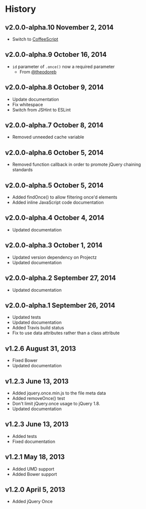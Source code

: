 # History

## v2.0.0-alpha.10 November 2, 2014
- Switch to [CoffeeScript](http://coffeescript.org)

## v2.0.0-alpha.9 October 16, 2014
- `id` parameter of `.once()` now a required parameter
  - From [@theodoreb](http://github.com/theodoreb)

## v2.0.0-alpha.8 October 9, 2014
- Update documentation
- Fix whitespace
- Switch from JSHint to ESLint

## v2.0.0-alpha.7 October 8, 2014
- Removed unneeded cache variable

## v2.0.0-alpha.6 October 5, 2014
- Removed function callback in order to promote jQuery chaining standards

## v2.0.0-alpha.5 October 5, 2014
- Added findOnce() to allow filtering once'd elements
- Added inline JavaScript code documentation

## v2.0.0-alpha.4 October 4, 2014
- Updated documentation

## v2.0.0-alpha.3 October 1, 2014
- Updated version dependency on Projectz
- Updated documentation

## v2.0.0-alpha.2 September 27, 2014
- Updated documentation

## v2.0.0-alpha.1 September 26, 2014
- Updated tests
- Updated documentation
- Added Travis build status
- Fix to use data attributes rather than a class attribute

## v1.2.6 August 31, 2013
- Fixed Bower
- Updated documentation

## v1.2.3 June 13, 2013
- Added jquery.once.min.js to the file meta data
- Added removeOnce() test
- Don't limit jQuery.once usage to jQuery 1.8.
- Updated documentation

## v1.2.3 June 13, 2013
- Added tests
- Fixed documentation

## v1.2.1 May 18, 2013
- Added UMD support
- Added Bower support

## v1.2.0 April 5, 2013
- Added jQuery Once
